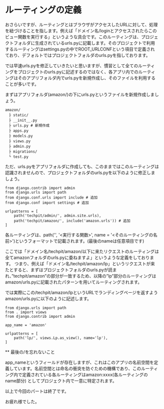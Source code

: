 # ルーティングの定義
おさらいですが、ルーティングとはブラウザがアクセスしたURLに対して、処理を紐づけることを指します。例えば「ドメイン名/loginとアクセスされたらこのビュー関数を実行する」というような具合です。このルーティングは、プロジェクトフォルダに生成されているurls.pyに記載します。そのプロジェクトで利用するルーティングはsettings.pyの中でROOT_URLCONFという項目で定義されており、デフォルトではプロジェクトフォルダのurls.pyを指しております。

では早速urls.pyを修正していきたいと思いますが、慣習として全てのルーティングをプロジェクトのurls.pyに記述するのではなく、各アプリ内でのルーティングはそのアプリフォルダ内でurls.pyを新規作成し、そのファイルを利用することが多いです。



まずはアプリフォルダ(amazon/)の下にurls.pyというファイルを新規作成しましょう。
```
amazon/
　├ static/
　├ __init__.py
　├ urls.py # 新規作成
　├ apps.py
　├ models.py
　├ views.py
　├ admin.py
　├ migrations/
　└ test.py
```

ただ、urls.pyをアプリフォルダに作成しても、このままではこのルーティングは認識されませんので、プロジェクトフォルダのurls.pyを以下のように修正しましょう。

```
from django.contrib import admin
from django.urls import path
from django.conf.urls import include # 追加
from django.conf import settings # 追加

urlpatterns = [
    path('techpit/admin/', admin.site.urls),
    path('techpit/amazon/', include('amazon.urls')) # 追加
]

```

各ルーティングは、path('<URL>', '<実行する関数>', name = '<そのルーティングの名前>')というフォーマットで記載されます。(最後のnameは任意項目です)


ここでは「ドメイン名/techpit/amazon/以下に来たリクエストのルーティングは全てamazonフォルダのurls.pyに委ねますよ」というような定義をしております。
つまり、例えば「ドメイン名/techpit/amazon/lp」というリクエストが来たとすると、まずはプロジェクトフォルダのurls.pyが読まれ、”techpit/amazon”の部分が一致するため、以降の”lp”部分のルーティングはamazon/urls.pyに記載されたパターンを用いてルーティングされます。

では実際にこの/techpit/amazon/lpというURLでランディングページを返すよう
amazon/urls.pyに以下のように記述します。
```
from django.urls import path
from . import views
from django.contrib import admin

app_name = 'amazon'

urlpatterns = [
    path('lp/', views.Lp.as_view(), name='lp'),
]
```
** 最後の/を忘れないこと


app_nameというフィールドが存在しますが、これはこのアプリの名前空間を定義しています。名前空間とは命名の衝突を防ぐための機構であり、このルーティング内で定義されている各ルーティングはamazon:xxxx(各ルーティングのname部分) としてプロジェクト内で一意に特定されます。

以上で今回のパートは終了です。

お疲れ様でした。